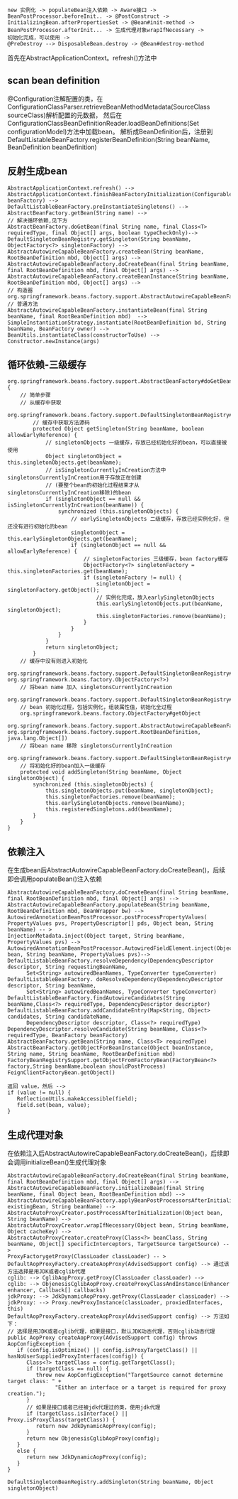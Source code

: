 ﻿```
new 实例化 -> populateBean注入依赖 -> Aware接口 ->
BeanPostProcessor.beforeInit.. -> @PostConstruct ->
InitializingBean.afterPropertiesSet -> @Bean#init-method ->
BeanPostProcessor.afterInit... -> 生成代理对象wrapIfNecessary -> 
初始化完成，可以使用 ->
@PreDestroy --> DisposableBean.destroy -> @Bean#destroy-method
```

首先在AbstractApplicationContext。refresh()方法中

## scan bean definition
@Configuration注解配置的类，在ConfigurationClassParser.retrieveBeanMethodMetadata(SourceClass sourceClass)解析配置的元数据，
然后在ConfigurationClassBeanDefinitionReader.loadBeanDefinitions(Set<ConfigurationClass> configurationModel)方法中加载bean。
解析成BeanDefinition后，注册到DefaultListableBeanFactory.registerBeanDefinition(String beanName, BeanDefinition beanDefinition)


## 反射生成bean
```
AbstractApplicationContext.refresh() -->
AbstractApplicationContext.finishBeanFactoryInitialization(ConfigurableListableBeanFactory beanFactory) --> 
DefaultListableBeanFactory.preInstantiateSingletons() --> 
AbstractBeanFactory.getBean(String name) --> 
// 解决循环依赖,见下方
AbstractBeanFactory.doGetBean(final String name, final Class<T> requiredType, final Object[] args, boolean typeCheckOnly)-->
DefaultSingletonBeanRegistry.getSingleton(String beanName, ObjectFactory<?> singletonFactory) -->
AbstractAutowireCapableBeanFactory.createBean(String beanName, RootBeanDefinition mbd, Object[] args) --> 
AbstractAutowireCapableBeanFactory.doCreateBean(final String beanName, final RootBeanDefinition mbd, final Object[] args) --> 
AbstractAutowireCapableBeanFactory.createBeanInstance(String beanName, RootBeanDefinition mbd, Object[] args) --> 
// 构造器
org.springframework.beans.factory.support.AbstractAutowireCapableBeanFactory#autowireConstructor
// 普通方法
AbstractAutowireCapableBeanFactory.instantiateBean(final String beanName, final RootBeanDefinition mbd)  --> 
SimpleInstantiationStrategy.instantiate(RootBeanDefinition bd, String beanName, BeanFactory owner) --> 
BeanUtils.instantiateClass(constructorToUse) --> 
Constructor.newInstance(args) 
```

## 循环依赖-三级缓存
```
org.springframework.beans.factory.support.AbstractBeanFactory#doGetBean() {
    // 简单步骤
    // 从缓存中获取
    org.springframework.beans.factory.support.DefaultSingletonBeanRegistry#getSingleton(java.lang.String)
        // 缓存中获取方法源码
        protected Object getSingleton(String beanName, boolean allowEarlyReference) {
            // singletonObjects 一级缓存，存放已经初始化好的bean，可以直接被使用
            Object singletonObject = this.singletonObjects.get(beanName);
            // isSingletonCurrentlyInCreation方法中singletonsCurrentlyInCreation用于存放正在创建
            // (要整个bean的初始化过程结束才从singletonsCurrentlyInCreation移除)的bean
            if (singletonObject == null && isSingletonCurrentlyInCreation(beanName)) {
                synchronized (this.singletonObjects) {
                    // earlySingletonObjects 二级缓存，存放已经实例化好，但还没有进行初始化的bean
                    singletonObject = this.earlySingletonObjects.get(beanName);
                    if (singletonObject == null && allowEarlyReference) {
                        // singletonFactories 三级缓存，bean factory缓存
                        ObjectFactory<?> singletonFactory = this.singletonFactories.get(beanName);
                        if (singletonFactory != null) {
                            singletonObject = singletonFactory.getObject();
                            // 实例化完成，放入earlySingletonObjects
                            this.earlySingletonObjects.put(beanName, singletonObject);
                            this.singletonFactories.remove(beanName);
                        }
                    }
                }
            }
            return singletonObject;
        }
    // 缓存中没有则进入初始化
    org.springframework.beans.factory.support.DefaultSingletonBeanRegistry#getSingleton(java.lang.String, org.springframework.beans.factory.ObjectFactory<?>)
    // 将bean name 加入 singletonsCurrentlyInCreation
    org.springframework.beans.factory.support.DefaultSingletonBeanRegistry#beforeSingletonCreation
    // bean 初始化过程，包括实例化，组装属性值，初始化全过程
    org.springframework.beans.factory.ObjectFactory#getObject
    org.springframework.beans.factory.support.AbstractAutowireCapableBeanFactory#createBean(java.lang.String, org.springframework.beans.factory.support.RootBeanDefinition, java.lang.Object[])
    // 将bean name 移除 singletonsCurrentlyInCreation
    org.springframework.beans.factory.support.DefaultSingletonBeanRegistry#afterSingletonCreation
    // 将初始化好的bean加入一级缓存
    protected void addSingleton(String beanName, Object singletonObject) {
		synchronized (this.singletonObjects) {
			this.singletonObjects.put(beanName, singletonObject);
			this.singletonFactories.remove(beanName);
			this.earlySingletonObjects.remove(beanName);
			this.registeredSingletons.add(beanName);
		}
	}
}
```

## 依赖注入
在生成bean后AbstractAutowireCapableBeanFactory.doCreateBean()，后续即会调用populateBean()注入依赖
```
AbstractAutowireCapableBeanFactory.doCreateBean(final String beanName, final RootBeanDefinition mbd, final Object[] args) --> 
AbstractAutowireCapableBeanFactory.populateBean(String beanName, RootBeanDefinition mbd, BeanWrapper bw) --> 
AutowiredAnnotationBeanPostProcessor.postProcessPropertyValues( PropertyValues pvs, PropertyDescriptor[] pds, Object bean, String beanName) -- > 
InjectionMetadata.inject(Object target, String beanName, PropertyValues pvs) -->
AutowiredAnnotationBeanPostProcessor.AutowiredFieldElement.inject(Object bean, String beanName, PropertyValues pvs)-->
DefaultListableBeanFactory.resolveDependency(DependencyDescriptor descriptor, String requestingBeanName,
      Set<String> autowiredBeanNames, TypeConverter typeConverter) 
DefaultListableBeanFactory. doResolveDependency(DependencyDescriptor descriptor, String beanName,
      Set<String> autowiredBeanNames, TypeConverter typeConverter) 
DefaultListableBeanFactory.findAutowireCandidates(String beanName,Class<?> requiredType, DependencyDescriptor descriptor) 
DefaultListableBeanFactory.addCandidateEntry(Map<String, Object> candidates, String candidateName,
      DependencyDescriptor descriptor, Class<?> requiredType)
DependencyDescriptor.resolveCandidate(String beanName, Class<?> requiredType, BeanFactory beanFactory)
AbstractBeanFactory.getBean(String name, Class<T> requiredType)
AbstractBeanFactory.getObjectForBeanInstance(Object beanInstance, String name, String beanName, RootBeanDefinition mbd)
FactoryBeanRegistrySupport.getObjectFromFactoryBean(FactoryBean<?> factory,String beanName,boolean shouldPostProcess)
FeignClientFactoryBean.getObject()

返回 value，然后 -->
if (value != null) {
   ReflectionUtils.makeAccessible(field);
   field.set(bean, value);
}
```

## 生成代理对象
在依赖注入后AbstractAutowireCapableBeanFactory.doCreateBean()，后续即会调用initializeBean()生成代理对象
```
AbstractAutowireCapableBeanFactory.doCreateBean(final String beanName, final RootBeanDefinition mbd, final Object[] args) --> 
AbstractAutowireCapableBeanFactory.initializeBean(final String beanName, final Object bean, RootBeanDefinition mbd) --> 
AbstractAutowireCapableBeanFactory.applyBeanPostProcessorsAfterInitialization(Object existingBean, String beanName) --> 
AbstractAutoProxyCreator.postProcessAfterInitialization(Object bean, String beanName) --> 
AbstractAutoProxyCreator.wrapIfNecessary(Object bean, String beanName, Object cacheKey) --> 
AbstractAutoProxyCreator.createProxy(Class<?> beanClass, String beanName, Object[] specificInterceptors, TargetSource targetSource) --> 
ProxyFactorygetProxy(ClassLoader classLoader) -- > 
DefaultAopProxyFactory.createAopProxy(AdvisedSupport config) --> 通过该方法选择是用JDK或者cglib代理
cglib: --> CglibAopProxy.getProxy(ClassLoader classLoader) -->
cglib: --> ObjenesisCglibAopProxy.createProxyClassAndInstance(Enhancer enhancer, Callback[] callbacks) 
jdkProxy: --> JdkDynamicAopProxy.getProxy(ClassLoader classLoader) --> 
jdkProxy: --> Proxy.newProxyInstance(classLoader, proxiedInterfaces, this)
DefaultAopProxyFactory.createAopProxy(AdvisedSupport config) --> 方法如下：
// 选择是用JDK或者cglib代理，如果是接口，默认JDK动态代理，否则cglib动态代理
public AopProxy createAopProxy(AdvisedSupport config) throws AopConfigException {
   if (config.isOptimize() || config.isProxyTargetClass() || hasNoUserSuppliedProxyInterfaces(config)) {
      Class<?> targetClass = config.getTargetClass();
      if (targetClass == null) {
         throw new AopConfigException("TargetSource cannot determine target class: " +
               "Either an interface or a target is required for proxy creation.");
      }
      // 如果是接口或者已经被jdk代理过的类，使用jdk代理
      if (targetClass.isInterface() || Proxy.isProxyClass(targetClass)) {
         return new JdkDynamicAopProxy(config);
      }
      return new ObjenesisCglibAopProxy(config);
   }
   else {
      return new JdkDynamicAopProxy(config);
   }
}

DefaultSingletonBeanRegistry.addSingleton(String beanName, Object singletonObject)
```
